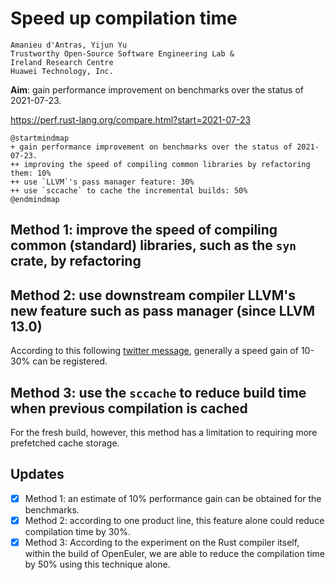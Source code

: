 # Speed up compilation time

```
Amanieu d'Antras, Yijun Yu
Trustworthy Open-Source Software Engineering Lab &
Ireland Research Centre
Huawei Technology, Inc.
```

**Aim**: gain performance improvement on benchmarks over the status of 2021-07-23. 

https://perf.rust-lang.org/compare.html?start=2021-07-23

```plantuml
@startmindmap
+ gain performance improvement on benchmarks over the status of 2021-07-23.
++ improving the speed of compiling common libraries by refactoring them: 10%
++ use `LLVM`'s pass manager feature: 30%
++ use `sccache` to cache the incremental builds: 50%
@endmindmap
```

## Method 1: improve the speed of compiling common (standard) libraries, such as the `syn` crate, by refactoring

## Method 2: use downstream compiler LLVM's new feature such as pass manager (since LLVM 13.0)

According to this following [twitter message](https://twitter.com/ryan_levick/status/1443202538099073027), generally a speed gain of 10-30% can be registered.


## Method 3: use the `sccache` to reduce build time when previous compilation is cached

For the fresh build, however, this method has a limitation to requiring more prefetched cache storage. 

## Updates

- [x] Method 1: an estimate of 10% performance gain can be obtained for the benchmarks.
- [x] Method 2: according to one product line, this feature alone could reduce compilation time by 30%. 
- [x] Method 3: According to the experiment on the Rust compiler itself, within the build of OpenEuler, we are able to reduce the compilation time by 50% using this technique alone. 
